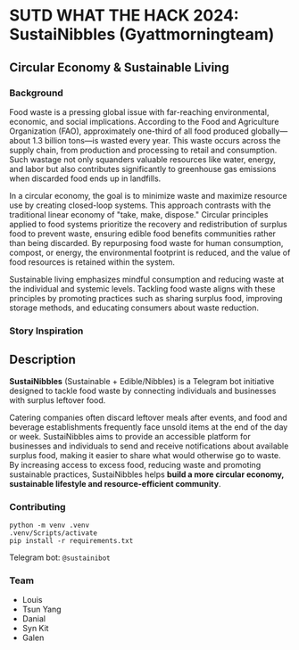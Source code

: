 # **SUTD WHAT THE HACK 2024: SustaiNibbles (Gyattmorningteam)**
## **Circular Economy & Sustainable Living**
### **Background**
Food waste is a pressing global issue with far-reaching environmental, economic, and social implications. According to the Food and Agriculture Organization (FAO), approximately one-third of all food produced globally—about 1.3 billion tons—is wasted every year. This waste occurs across the supply chain, from production and processing to retail and consumption. Such wastage not only squanders valuable resources like water, energy, and labor but also contributes significantly to greenhouse gas emissions when discarded food ends up in landfills.

In a circular economy, the goal is to minimize waste and maximize resource use by creating closed-loop systems. This approach contrasts with the traditional linear economy of "take, make, dispose." Circular principles applied to food systems prioritize the recovery and redistribution of surplus food to prevent waste, ensuring edible food benefits communities rather than being discarded. By repurposing food waste for human consumption, compost, or energy, the environmental footprint is reduced, and the value of food resources is retained within the system.

Sustainable living emphasizes mindful consumption and reducing waste at the individual and systemic levels. Tackling food waste aligns with these principles by promoting practices such as sharing surplus food, improving storage methods, and educating consumers about waste reduction.

### **Story Inspiration**


## **Description**
**SustaiNibbles** (Sustainable + Edible/Nibbles) is a Telegram bot initiative designed to tackle food waste by connecting individuals and businesses with surplus leftover food. 

Catering companies often discard leftover meals after events, and food and beverage establishments frequently face unsold items at the end of the day or week. SustaiNibbles aims to provide an accessible platform for businesses and individuals to send and receive notifications about available surplus food, making it easier to share what would otherwise go to waste. By increasing access to excess food, reducing waste and promoting sustainable practices, SustaiNibbles helps **build a more circular economy, sustainable lifestyle and resource-efficient community**.

### **Contributing**
```
python -m venv .venv
.venv/Scripts/activate
pip install -r requirements.txt
```

Telegram bot: `@sustainibot`

### **Team**
- Louis 
- Tsun Yang 
- Danial
- Syn Kit 
- Galen
